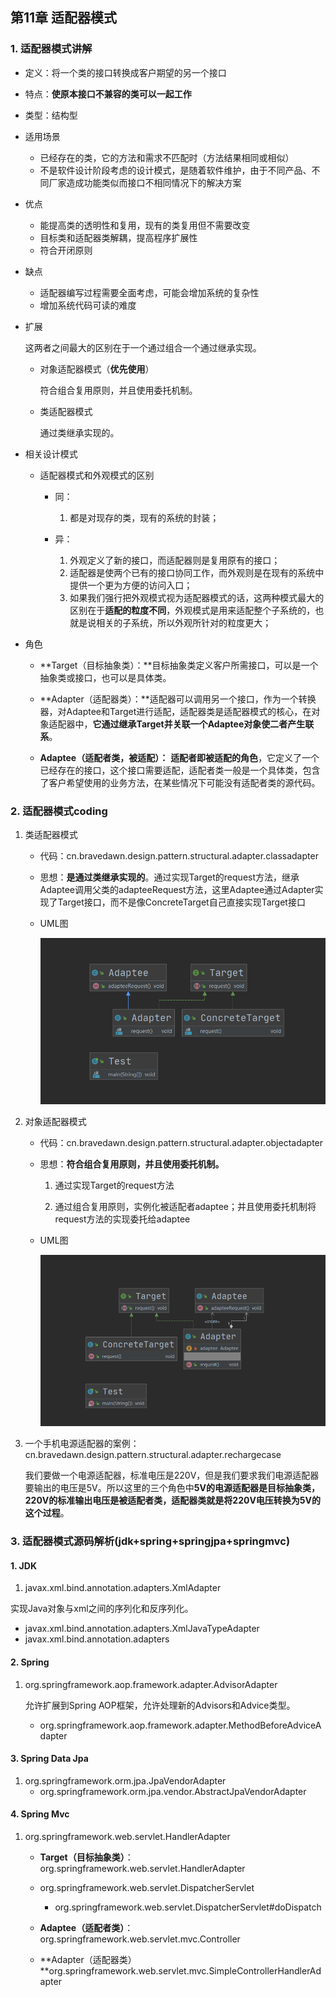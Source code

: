 ## 第11章 适配器模式

### 1. 适配器模式讲解

* 定义：将一个类的接口转换成客户期望的另一个接口

* 特点：**使原本接口不兼容的类可以一起工作**

* 类型：结构型

* 适用场景

  * 已经存在的类，它的方法和需求不匹配时（方法结果相同或相似）
  * 不是软件设计阶段考虑的设计模式，是随着软件维护，由于不同产品、不同厂家造成功能类似而接口不相同情况下的解决方案

* 优点

  * 能提高类的透明性和复用，现有的类复用但不需要改变
  * 目标类和适配器类解耦，提高程序扩展性
  * 符合开闭原则

* 缺点

  * 适配器编写过程需要全面考虑，可能会增加系统的复杂性
  * 增加系统代码可读的难度

* 扩展

  这两者之间最大的区别在于一个通过组合一个通过继承实现。

  * 对象适配器模式（**优先使用**）

    符合组合复用原则，并且使用委托机制。

  * 类适配器模式

    通过类继承实现的。

* 相关设计模式

  * 适配器模式和外观模式的区别

    * 同：

      1. 都是对现存的类，现有的系统的封装；

    * 异：

      1. 外观定义了新的接口，而适配器则是复用原有的接口；
      2. 适配器是使两个已有的接口协同工作，而外观则是在现有的系统中提供一个更为方便的访问入口；
      3. 如果我们强行把外观模式视为适配器模式的话，这两种模式最大的区别在于**适配的粒度不同**，外观模式是用来适配整个子系统的，也就是说相关的子系统，所以外观所针对的粒度更大；
* 角色

  * **Target（目标抽象类）：**目标抽象类定义客户所需接口，可以是一个抽象类或接口，也可以是具体类。

  *  **Adapter（适配器类）：**适配器可以调用另一个接口，作为一个转换器，对Adaptee和Target进行适配，适配器类是适配器模式的核心，在对象适配器中，**它通过继承Target并关联一个Adaptee对象使二者产生联系**。

  * **Adaptee（适配者类，被适配）：** **适配者即被适配的角色**，它定义了一个已经存在的接口，这个接口需要适配，适配者类一般是一个具体类，包含了客户希望使用的业务方法，在某些情况下可能没有适配者类的源代码。

### 2. 适配器模式coding

1. 类适配器模式

   * 代码：cn.bravedawn.design.pattern.structural.adapter.classadapter

   * 思想：**是通过类继承实现的**。通过实现Target的request方法，继承Adaptee调用父类的adapteeRequest方法，这里Adaptee通过Adapter实现了Target接口，而不是像ConcreteTarget自己直接实现Target接口

   * UML图

     ![](../../../笔记图片/11/46.png)

2. 对象适配器模式

   * 代码：cn.bravedawn.design.pattern.structural.adapter.objectadapter

   * 思想：**符合组合复用原则，并且使用委托机制。**

     1. 通过实现Target的request方法

     2. 通过组合复用原则，实例化被适配者adaptee；并且使用委托机制将request方法的实现委托给adaptee

   * UML图

     ![](../../../笔记图片/11/47.png)

3. 一个手机电源适配器的案例：cn.bravedawn.design.pattern.structural.adapter.rechargecase

    我们要做一个电源适配器，标准电压是220V，但是我们要求我们电源适配器要输出的电压是5V。所以这里的三个角色中**5V的电源适配器是目标抽象类，220V的标准输出电压是被适配者类，适配器类就是将220V电压转换为5V的这个过程**。

### 3. 适配器模式源码解析(jdk+spring+springjpa+springmvc)

#### 1. JDK

1. javax.xml.bind.annotation.adapters.XmlAdapter

  实现Java对象与xml之间的序列化和反序列化。

  * javax.xml.bind.annotation.adapters.XmlJavaTypeAdapter
  * javax.xml.bind.annotation.adapters

#### 2. Spring

1. org.springframework.aop.framework.adapter.AdvisorAdapter

   允许扩展到Spring AOP框架，允许处理新的Advisors和Advice类型。

   * org.springframework.aop.framework.adapter.MethodBeforeAdviceAdapter

#### 3. Spring Data Jpa

1. org.springframework.orm.jpa.JpaVendorAdapter
   * org.springframework.orm.jpa.vendor.AbstractJpaVendorAdapter

#### 4. Spring Mvc

1. org.springframework.web.servlet.HandlerAdapter

   * **Target（目标抽象类）**：org.springframework.web.servlet.HandlerAdapter

   * org.springframework.web.servlet.DispatcherServlet
     * org.springframework.web.servlet.DispatcherServlet#doDispatch
   * **Adaptee（适配者类）**：org.springframework.web.servlet.mvc.Controller
   * **Adapter（适配器类）**org.springframework.web.servlet.mvc.SimpleControllerHandlerAdapter

